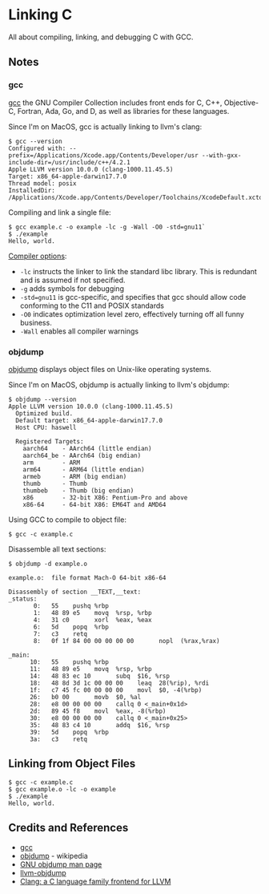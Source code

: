 # Linking C

All about compiling, linking, and debugging C with GCC.

## Notes

### gcc

[gcc](https://gcc.gnu.org/) the GNU Compiler Collection includes front ends for C, C++, Objective-C, Fortran, Ada, Go, and D, as well as libraries for these languages.

Since I'm on MacOS, gcc is actually linking to llvm's clang:

```
$ gcc --version
Configured with: --prefix=/Applications/Xcode.app/Contents/Developer/usr --with-gxx-include-dir=/usr/include/c++/4.2.1
Apple LLVM version 10.0.0 (clang-1000.11.45.5)
Target: x86_64-apple-darwin17.7.0
Thread model: posix
InstalledDir: /Applications/Xcode.app/Contents/Developer/Toolchains/XcodeDefault.xctoolchain/usr/bin
```

Compiling and link a single file:

```
$ gcc example.c -o example -lc -g -Wall -O0 -std=gnu11`
$ ./example
Hello, world.
```

[Compiler options](https://gcc.gnu.org/onlinedocs/gcc-9.2.0/gcc/Option-Summary.html#Option-Summary):

* `-lc` instructs the linker to link the standard libc library. This is redundant and is assumed if not specified.
* `-g` adds symbols for debugging
* `-std=gnu11` is gcc-specific, and specifies that gcc should allow code conforming to the C11 and POSIX standards
* `-O0` indicates optimization level zero, effectively turning off all funny business.
* `-Wall` enables all compiler warnings

### objdump

[objdump](http://web.mit.edu/gnu/doc/html/binutils_5.html) displays object files on Unix-like operating systems.

Since I'm on MacOS, objdump is actually linking to llvm's objdump:

```
$ objdump --version
Apple LLVM version 10.0.0 (clang-1000.11.45.5)
  Optimized build.
  Default target: x86_64-apple-darwin17.7.0
  Host CPU: haswell

  Registered Targets:
    aarch64    - AArch64 (little endian)
    aarch64_be - AArch64 (big endian)
    arm        - ARM
    arm64      - ARM64 (little endian)
    armeb      - ARM (big endian)
    thumb      - Thumb
    thumbeb    - Thumb (big endian)
    x86        - 32-bit X86: Pentium-Pro and above
    x86-64     - 64-bit X86: EM64T and AMD64

```

Using GCC to compile to object file:

```
$ gcc -c example.c
```

Disassemble all text sections:
```
$ objdump -d example.o

example.o:  file format Mach-O 64-bit x86-64

Disassembly of section __TEXT,__text:
_status:
       0:   55    pushq %rbp
       1:   48 89 e5    movq  %rsp, %rbp
       4:   31 c0       xorl  %eax, %eax
       6:   5d    popq  %rbp
       7:   c3    retq
       8:   0f 1f 84 00 00 00 00 00       nopl  (%rax,%rax)

_main:
      10:   55    pushq %rbp
      11:   48 89 e5    movq  %rsp, %rbp
      14:   48 83 ec 10       subq  $16, %rsp
      18:   48 8d 3d 1c 00 00 00    leaq  28(%rip), %rdi
      1f:   c7 45 fc 00 00 00 00    movl  $0, -4(%rbp)
      26:   b0 00       movb  $0, %al
      28:   e8 00 00 00 00    callq 0 <_main+0x1d>
      2d:   89 45 f8    movl  %eax, -8(%rbp)
      30:   e8 00 00 00 00    callq 0 <_main+0x25>
      35:   48 83 c4 10       addq  $16, %rsp
      39:   5d    popq  %rbp
      3a:   c3    retq
```

## Linking from Object Files

```
$ gcc -c example.c
$ gcc example.o -lc -o example
$ ./example
Hello, world.
```

## Credits and References

* [gcc](https://gcc.gnu.org/)
* [objdump](https://en.wikipedia.org/wiki/Objdump) - wikipedia
* [GNU objdump man page](http://web.mit.edu/gnu/doc/html/binutils_5.html)
* [llvm-objdump](https://llvm.org/docs/CommandGuide/llvm-objdump.html)
* [Clang: a C language family frontend for LLVM](https://clang.llvm.org/)
